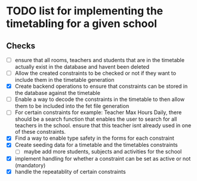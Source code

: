 # TODO list for implementing the timetabling for a given school

## Checks

- [ ] ensure that all rooms, teachers and students that are in the timetable actually exist in the database and havent been deleted
- [ ] Allow the created constraints to be checked or not if they want to include them in the timetable generation
- [x] Create backend operations to ensure that constraints can be stored in the database against the timetable
- [ ] Enable a way to decode the constraints in the timetable to then allow them to be included into the fet file generation
- [ ] For certain constraints for example: Teacher Max Hours Daily, there should be a search function that enables the user to search for all teachers in the school. ensure that this teacher isnt already used in one of these constraints.
- [x] Find a way to enable type safety in the forms for each constraint
- [x] Create seeding data for a timetable and the timetables constraints
  - [ ] maybe add more students, subjects and activities for the school
- [x] implement handling for whether a constraint can be set as active or not (mandatory)
- [x] handle the repeatablity of certain constraints
